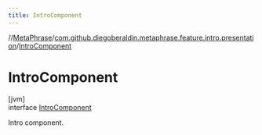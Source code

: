 ```yaml
---
title: IntroComponent
---
```

//[MetaPhrase](../../../index.html)/[com.github.diegoberaldin.metaphrase.feature.intro.presentation](../index.html)/[IntroComponent](index.html)



# IntroComponent



[jvm]\
interface [IntroComponent](index.html)

Intro component.


